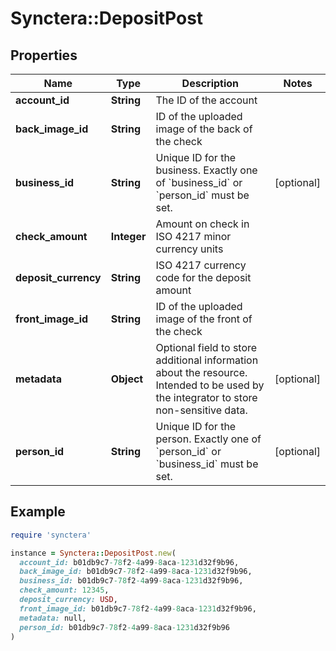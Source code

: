 # Synctera::DepositPost

## Properties

| Name | Type | Description | Notes |
| ---- | ---- | ----------- | ----- |
| **account_id** | **String** | The ID of the account |  |
| **back_image_id** | **String** | ID of the uploaded image of the back of the check |  |
| **business_id** | **String** | Unique ID for the business. Exactly one of &#x60;business_id&#x60; or &#x60;person_id&#x60; must be set.  | [optional] |
| **check_amount** | **Integer** | Amount on check in ISO 4217 minor currency units |  |
| **deposit_currency** | **String** | ISO 4217 currency code for the deposit amount |  |
| **front_image_id** | **String** | ID of the uploaded image of the front of the check |  |
| **metadata** | **Object** | Optional field to store additional information about the resource. Intended to be used by the integrator to store non-sensitive data.  | [optional] |
| **person_id** | **String** | Unique ID for the person. Exactly one of &#x60;person_id&#x60; or &#x60;business_id&#x60; must be set.  | [optional] |

## Example

```ruby
require 'synctera'

instance = Synctera::DepositPost.new(
  account_id: b01db9c7-78f2-4a99-8aca-1231d32f9b96,
  back_image_id: b01db9c7-78f2-4a99-8aca-1231d32f9b96,
  business_id: b01db9c7-78f2-4a99-8aca-1231d32f9b96,
  check_amount: 12345,
  deposit_currency: USD,
  front_image_id: b01db9c7-78f2-4a99-8aca-1231d32f9b96,
  metadata: null,
  person_id: b01db9c7-78f2-4a99-8aca-1231d32f9b96
)
```

